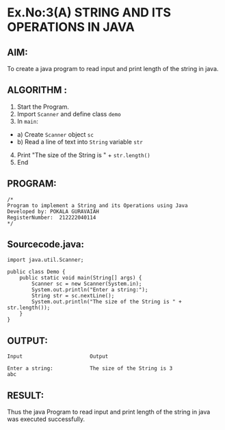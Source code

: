 # Ex.No:3(A)  STRING AND ITS OPERATIONS IN JAVA
## AIM:
To create a java program to read input and print length of the string in java.

## ALGORITHM :
1.  Start the Program.
2.	Import `Scanner` and define class `demo`
3.	In `main`:
-	a) Create `Scanner` object `sc`
-	b) Read a line of text into `String` variable `str`
4.	Print "The size of the String is " + `str.length()`
5.	End




## PROGRAM:
 ```
/*
Program to implement a String and its Operations using Java
Developed by: POKALA GURAVAIAH
RegisterNumber:  212222040114
*/
```

## Sourcecode.java:
```
import java.util.Scanner;

public class Demo {
    public static void main(String[] args) {
        Scanner sc = new Scanner(System.in);
        System.out.println("Enter a string:");
        String str = sc.nextLine();
        System.out.println("The size of the String is " + str.length());
    }
}
```

## OUTPUT:
```
Input                      Output

Enter a string:            The size of the String is 3
abc                        
```



## RESULT:
Thus the java Program to read input and print length of the string in java was executed successfully.

